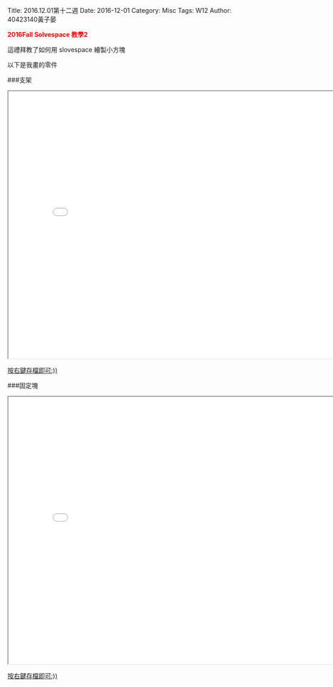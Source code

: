 Title: 2016.12.01第十二週
Date: 2016-12-01
Category: Misc
Tags: W12
Author: 40423140黃子晏

<b><font color="red"> 2016Fall Solvespace 教學2</font></b>

<!-- PELICAN_END_SUMMARY -->
這禮拜教了如何用 slovespace 繪製小方塊

以下是我畫的零件

###支架
<iframe src="./../w14/stent.html" width="800" height="600"></iframe>

<a href="./../w14/stent.slvs">按右鍵存檔即可:))</a>

###固定塊
<iframe src="./../w14/block.html" width="800" height="600"></iframe>

<a href="./../w14/block.slvs">按右鍵存檔即可:))</a>











